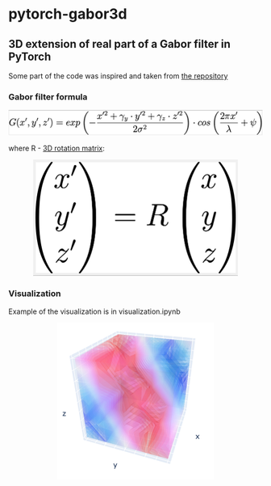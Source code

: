 # pytorch-gabor3d
## 3D extension of real part of a Gabor filter in PyTorch
Some part of the code was inspired
and taken from [the repository](https://github.com/jolaem/Gabor3D)

### Gabor filter formula
<p align="center">
  <img src="https://github.com/m-evdokimov/pytorch-gabor3d/blob/main/img/formula.png">
</p>

where R - [3D rotation matrix](https://en.wikipedia.org/wiki/Rotation_matrix):

<p align="center">
  <img width="406" height="230" src="https://github.com/m-evdokimov/pytorch-gabor3d/blob/main/img/rotation.png">
</p>




### Visualization
Example of the visualization is in visualization.ipynb
<p align="center">
  <img src="https://github.com/m-evdokimov/pytorch-gabor3d/blob/main/img/visualization.png">
</p>

